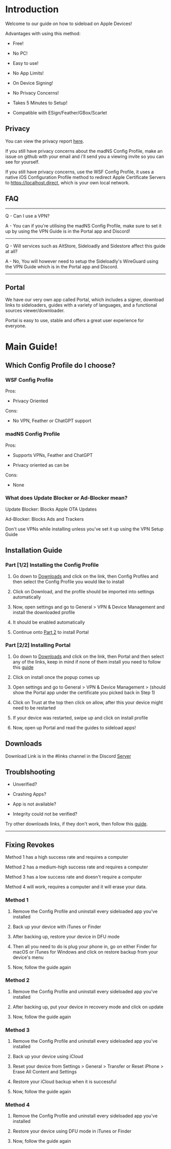 # Introduction

Welcome to our guide on how to sideload on Apple Devices!

Advantages with using this method:

- Free!

- No PC!

- Easy to use!

- No App Limits!

- On Device Signing!

- No Privacy Concerns!

- Takes 5 Minutes to Setup!

- Compatible with ESign/Feather/GBox/Scarlet

## Privacy

You can view the privacy report [here](https://nch.pl/s/rKBAY59pNcX5bpJ/download?path=%2F&files=maDNS%20Config%20Profile%20Privacy%20Report.pdf&downloadStartSecret=5en4k2r6yuv).

If you still have privacy concerns about the madNS Config Profile, make an issue on github with your email and i'll send you a viewing invite so you can see for yourself.

If you still have privacy concerns, use the WSF Config Profile, it uses a native iOS Configuration Profile method to redirect Apple Certificate Servers to https://localhost.direct, which is your own local network.

## FAQ

---

Q - Can I use a VPN?

A - You can if you're utilising the madNS Config Profile, make sure to set it up by using the VPN Guide is in the Portal app and Discord!

---

Q - Will services such as AltStore, Sideloadly and Sidestore affect this guide at all?

A - No, You will however need to setup the Sideloadly's WireGuard using the VPN Guide which is in the Portal app and Discord.

---

## Portal

We have our very own app called Portal, which includes a signer, download links to sideloaders, guides with a variety of languages, and a functional sources viewer/downloader.

Portal is easy to use, stable and offers a great user experience for everyone.

# Main Guide!

## Which Config Profile do I choose?

### WSF Config Profile

Pros:

- Privacy Oriented

Cons:

- No VPN, Feather or ChatGPT support


### madNS Config Profile

Pros:

- Supports VPNs, Feather and ChatGPT

- Privacy oriented as can be

Cons:

- None

### What does Update Blocker or Ad-Blocker mean?

Update Blocker: Blocks Apple OTA Updates

Ad-Blocker: Blocks Ads and Trackers

Don't use VPNs while installing unless you've set it up using the VPN Setup Guide

## Installation Guide

### Part [1/2] Installing the Config Profile

1. Go down to [Downloads](#downloads) and click on the link, then Config Profiles and then select the Config Profile you would like to install

2. Click on Download, and the profile should be imported into settings automatically
  
3. Now, open settings and go to General > VPN & Device Management and install the downloaded profile

4. It should be enabled automatically
  
5. Continue onto [Part 2](#part-22-installing-portal) to install Portal

### Part [2/2] Installing Portal

1. Go down to [Downloads](#downloads) and click on the link, then Portal and then select any of the links, keep in mind if none of them install you need to follow this [guide](#fixing-revokes)
  
2. Click on install once the popup comes up

3. Open settings and go to General > VPN & Device Management > (should show the Portal app under the certificate you picked back in Step 1)

4. Click on Trust at the top then click on allow, after this your device might need to be restarted

5. If your device was restarted, swipe up and click on install profile

6. Now, open up Portal and read the guides to sideload apps!

## Downloads

Download Link is in the #links channel in the Discord [Server](https://discord.gg/wsf)

## Troublshooting

- Unverified?

- Crashing Apps? 

- App is not available? 

- Integrity could not be verified? 

Try other downloads links, if they don't work, then follow this [guide](#fixing-revokes).

---

## Fixing Revokes

Method 1 has a high success rate and requires a computer

Method 2 has a medium-high success rate and requires a computer

Method 3 has a low success rate and doesn't require a computer

Method 4 will work, requires a computer and it will erase your data.

### Method 1

1. Remove the Config Profile and uninstall every sideloaded app you've installed
  
2. Back up your device with iTunes or Finder
  
3. After backing up, restore your device in DFU mode
  
4. Then all you need to do is plug your phone in, go on either Finder for macOS or iTunes for Windows and click on restore backup from your device's menu
  
5. Now, follow the guide again

### Method 2

1. Remove the Config Profile and uninstall every sideloaded app you've installed
  
2. After backing up, put your device in recovery mode and click on update
  
3. Now, follow the guide again
   
### Method 3

1. Remove the Config Profile and uninstall every sideloaded app you've installed

2. Back up your device using iCloud

3. Reset your device from Settings > General > Transfer or Reset iPhone > Erase All Content and Settings

4. Restore your iCloud backup when it is successful

5. Now, follow the guide again

### Method 4

1. Remove the Config Profile and uninstall every sideloaded app you've installed

2. Restore your device using DFU mode in iTunes or Finder

3. Now, follow the guide again
